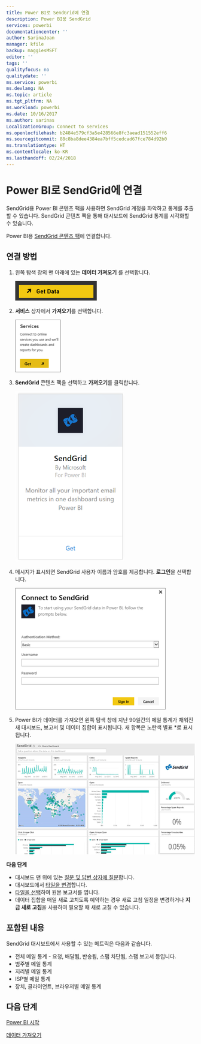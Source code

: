 ```yaml
---
title: Power BI로 SendGrid에 연결
description: Power BI용 SendGrid
services: powerbi
documentationcenter: ''
author: SarinaJoan
manager: kfile
backup: maggiesMSFT
editor: ''
tags: ''
qualityfocus: no
qualitydate: ''
ms.service: powerbi
ms.devlang: NA
ms.topic: article
ms.tgt_pltfrm: NA
ms.workload: powerbi
ms.date: 10/16/2017
ms.author: sarinas
LocalizationGroup: Connect to services
ms.openlocfilehash: b2484e579cf3a5e428566e8fc3aead151552eff6
ms.sourcegitcommit: 88c8ba8dee4384ea7bff5cedcad67fce784d92b0
ms.translationtype: HT
ms.contentlocale: ko-KR
ms.lasthandoff: 02/24/2018
---
```

# <a name="connect-to-sendgrid-with-power-bi"></a>Power BI로 SendGrid에 연결
SendGrid용 Power BI 콘텐츠 팩을 사용하면 SendGrid 계정을 파악하고 통계를 추출할 수 있습니다. SendGrid 콘텐츠 팩을 통해 대시보드에 SendGrid 통계를 시각화할 수 있습니다.

Power BI용 [SendGrid 콘텐츠 팩](https://app.powerbi.com/getdata/services/sendgrid)에 연결합니다.

## <a name="how-to-connect"></a>연결 방법
1. 왼쪽 탐색 창의 맨 아래에 있는 **데이터 가져오기** 를 선택합니다.
   
   ![](media/service-connect-to-sendgrid/pbi_getdata.png) 
2. **서비스** 상자에서 **가져오기**를 선택합니다.
   
   ![](media/service-connect-to-sendgrid/pbi_getservices.png) 
3. **SendGrid** 콘텐츠 팩을 선택하고 **가져오기**를 클릭합니다.
   
   ![](media/service-connect-to-sendgrid/sendgrid.png) 
4. 메시지가 표시되면 SendGrid 사용자 이름과 암호를 제공합니다. **로그인**을 선택합니다.
   
   ![](media/service-connect-to-sendgrid/pbi_sendgridsignin.png)
5. Power BI가 데이터를 가져오면 왼쪽 탐색 창에 지난 90일간의 메일 통계가 채워진 새 대시보드, 보고서 및 데이터 집합이 표시됩니다. 새 항목은 노란색 별표 \*로 표시됩니다.
   
   ![](media/service-connect-to-sendgrid/pbi_sendgriddash.png)

**다음 단계**

* 대시보드 맨 위에 있는 [질문 및 답변 상자에 질문](power-bi-q-and-a.md)합니다.
* 대시보드에서 [타일을 변경](service-dashboard-edit-tile.md)합니다.
* [타일을 선택](service-dashboard-tiles.md)하여 원본 보고서를 엽니다.
* 데이터 집합을 매일 새로 고치도록 예약하는 경우 새로 고침 일정을 변경하거나 **지금 새로 고침**을 사용하여 필요할 때 새로 고칠 수 있습니다.

## <a name="whats-included"></a>포함된 내용
SendGrid 대시보드에서 사용할 수 있는 메트릭은 다음과 같습니다.

* 전체 메일 통계 - 요청, 배달됨, 반송됨, 스팸 차단됨, 스팸 보고서 등입니다.
* 범주별 메일 통계
* 지리별 메일 통계
* ISP별 메일 통계
* 장치, 클라이언트, 브라우저별 메일 통계

## <a name="next-steps"></a>다음 단계
[Power BI 시작](service-get-started.md)

[데이터 가져오기](service-get-data.md)

